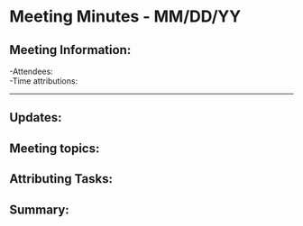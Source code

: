 # Meeting Minutes - MM/DD/YY

## Meeting Information:
-Attendees:
<br>
-Time attributions:

<hr>

## Updates:

## Meeting topics:

## Attributing Tasks:

## Summary:
